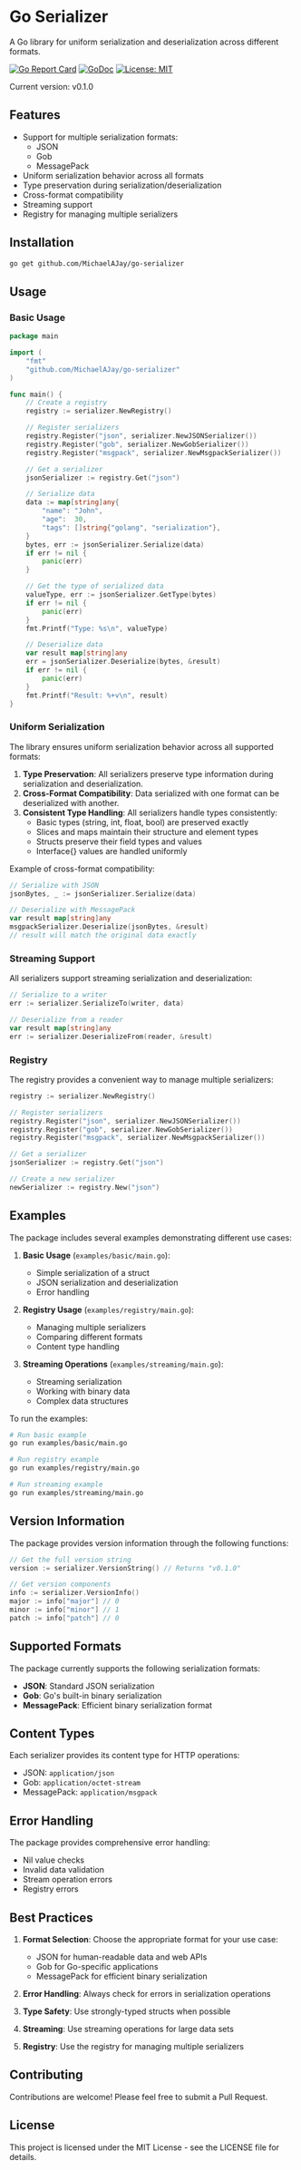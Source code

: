 # Go Serializer

A Go library for uniform serialization and deserialization across different formats.

[![Go Report Card](https://goreportcard.com/badge/github.com/MichaelAJay/go-serializer)](https://goreportcard.com/report/github.com/MichaelAJay/go-serializer)
[![GoDoc](https://godoc.org/github.com/MichaelAJay/go-serializer?status.svg)](https://godoc.org/github.com/MichaelAJay/go-serializer)
[![License: MIT](https://img.shields.io/badge/License-MIT-yellow.svg)](https://opensource.org/licenses/MIT)

Current version: v0.1.0

## Features

- Support for multiple serialization formats:
  - JSON
  - Gob
  - MessagePack
- Uniform serialization behavior across all formats
- Type preservation during serialization/deserialization
- Cross-format compatibility
- Streaming support
- Registry for managing multiple serializers

## Installation

```bash
go get github.com/MichaelAJay/go-serializer
```

## Usage

### Basic Usage

```go
package main

import (
    "fmt"
    "github.com/MichaelAJay/go-serializer"
)

func main() {
    // Create a registry
    registry := serializer.NewRegistry()

    // Register serializers
    registry.Register("json", serializer.NewJSONSerializer())
    registry.Register("gob", serializer.NewGobSerializer())
    registry.Register("msgpack", serializer.NewMsgpackSerializer())

    // Get a serializer
    jsonSerializer := registry.Get("json")

    // Serialize data
    data := map[string]any{
        "name": "John",
        "age":  30,
        "tags": []string{"golang", "serialization"},
    }
    bytes, err := jsonSerializer.Serialize(data)
    if err != nil {
        panic(err)
    }

    // Get the type of serialized data
    valueType, err := jsonSerializer.GetType(bytes)
    if err != nil {
        panic(err)
    }
    fmt.Printf("Type: %s\n", valueType)

    // Deserialize data
    var result map[string]any
    err = jsonSerializer.Deserialize(bytes, &result)
    if err != nil {
        panic(err)
    }
    fmt.Printf("Result: %+v\n", result)
}
```

### Uniform Serialization

The library ensures uniform serialization behavior across all supported formats:

1. **Type Preservation**: All serializers preserve type information during serialization and deserialization.
2. **Cross-Format Compatibility**: Data serialized with one format can be deserialized with another.
3. **Consistent Type Handling**: All serializers handle types consistently:
   - Basic types (string, int, float, bool) are preserved exactly
   - Slices and maps maintain their structure and element types
   - Structs preserve their field types and values
   - Interface{} values are handled uniformly

Example of cross-format compatibility:

```go
// Serialize with JSON
jsonBytes, _ := jsonSerializer.Serialize(data)

// Deserialize with MessagePack
var result map[string]any
msgpackSerializer.Deserialize(jsonBytes, &result)
// result will match the original data exactly
```

### Streaming Support

All serializers support streaming serialization and deserialization:

```go
// Serialize to a writer
err := serializer.SerializeTo(writer, data)

// Deserialize from a reader
var result map[string]any
err := serializer.DeserializeFrom(reader, &result)
```

### Registry

The registry provides a convenient way to manage multiple serializers:

```go
registry := serializer.NewRegistry()

// Register serializers
registry.Register("json", serializer.NewJSONSerializer())
registry.Register("gob", serializer.NewGobSerializer())
registry.Register("msgpack", serializer.NewMsgpackSerializer())

// Get a serializer
jsonSerializer := registry.Get("json")

// Create a new serializer
newSerializer := registry.New("json")
```

## Examples

The package includes several examples demonstrating different use cases:

1. **Basic Usage** (`examples/basic/main.go`):
   - Simple serialization of a struct
   - JSON serialization and deserialization
   - Error handling

2. **Registry Usage** (`examples/registry/main.go`):
   - Managing multiple serializers
   - Comparing different formats
   - Content type handling

3. **Streaming Operations** (`examples/streaming/main.go`):
   - Streaming serialization
   - Working with binary data
   - Complex data structures

To run the examples:

```bash
# Run basic example
go run examples/basic/main.go

# Run registry example
go run examples/registry/main.go

# Run streaming example
go run examples/streaming/main.go
```

## Version Information

The package provides version information through the following functions:

```go
// Get the full version string
version := serializer.VersionString() // Returns "v0.1.0"

// Get version components
info := serializer.VersionInfo()
major := info["major"] // 0
minor := info["minor"] // 1
patch := info["patch"] // 0
```

## Supported Formats

The package currently supports the following serialization formats:

- **JSON**: Standard JSON serialization
- **Gob**: Go's built-in binary serialization
- **MessagePack**: Efficient binary serialization format

## Content Types

Each serializer provides its content type for HTTP operations:

- JSON: `application/json`
- Gob: `application/octet-stream`
- MessagePack: `application/msgpack`

## Error Handling

The package provides comprehensive error handling:

- Nil value checks
- Invalid data validation
- Stream operation errors
- Registry errors

## Best Practices

1. **Format Selection**: Choose the appropriate format for your use case:
   - JSON for human-readable data and web APIs
   - Gob for Go-specific applications
   - MessagePack for efficient binary serialization

2. **Error Handling**: Always check for errors in serialization operations

3. **Type Safety**: Use strongly-typed structs when possible

4. **Streaming**: Use streaming operations for large data sets

5. **Registry**: Use the registry for managing multiple serializers

## Contributing

Contributions are welcome! Please feel free to submit a Pull Request.

## License

This project is licensed under the MIT License - see the LICENSE file for details.